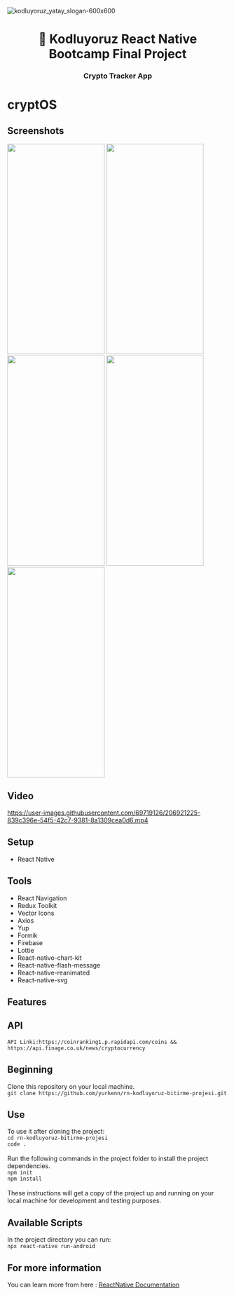 ![kodluyoruz_yatay_slogan-600x600](https://user-images.githubusercontent.com/99039655/201606078-4baf1921-825a-4b9e-af8a-875b09b0b47a.png)
<h1 align="center"> 👋 Kodluyoruz React Native Bootcamp Final Project</h1>
<h3 align="center">Crypto Tracker App</h3>

# cryptOS

## Screenshots

<div>
<img src="https://user-images.githubusercontent.com/69719126/206919561-28c8ec4b-5efd-4b36-8999-b386589e2242.png" width="222" height="480" />
<img src="https://user-images.githubusercontent.com/69719126/206919590-cd9f451a-8a72-4cc7-b585-f6c449e4c3cf.png" width="222" height="480" />
<img src="https://user-images.githubusercontent.com/69719126/206919598-dd04f47b-11cf-44e4-8184-168c704022d7.png" width="222" height="480" />
<img src="https://user-images.githubusercontent.com/69719126/206919619-60a20802-683e-4c75-ae05-e5d957ace2a5.png" width="222" height="480" />
<img src="https://user-images.githubusercontent.com/69719126/206919630-9ff1dbc0-62b5-4880-811c-44807b1a704c.png" width="222" height="480" />
</div>

## Video

https://user-images.githubusercontent.com/69719126/206921225-839c396e-54f5-42c7-9381-8a1309cea0d6.mp4

## Setup

- React Native

## Tools
- React Navigation
- Redux Toolkit
- Vector Icons
- Axios
- Yup
- Formik
- Firebase
- Lottie
- React-native-chart-kit
- React-native-flash-message
- React-native-reanimated
- React-native-svg

## Features

## API

`API Linki:https://coinranking1.p.rapidapi.com/coins &&  https://api.finage.co.uk/news/cryptocurrency`

## Beginning

Clone this repository on your local machine.
<br>
`git clone https://github.com/yurkenn/rn-kodluyoruz-bitirme-projesi.git `

## Use

To use it after cloning the project:
<br>
`cd rn-kodluyoruz-bitirme-projesi `
<br>
`code .`
<br>
<br>
Run the following commands in the project folder to install the project dependencies.
<br>
`npm init`
<br>
`npm install`
<br>
<br>
These instructions will get a copy of the project up and running on your local machine for development and testing purposes.

## Available Scripts

In the project directory you can run:
<br>
`npx react-native run-android`

## For more information

You can learn more from here : <a href="https://reactnative.dev/">ReactNative Documentation</a>
